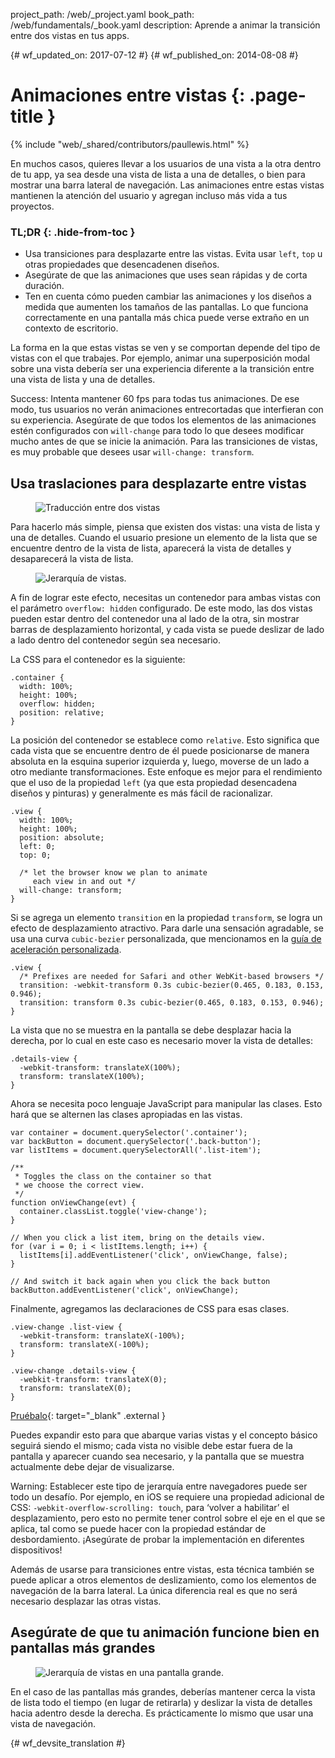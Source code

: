 project_path: /web/_project.yaml
book_path: /web/fundamentals/_book.yaml
description: Aprende a animar la transición entre dos vistas en tus apps.

{# wf_updated_on: 2017-07-12 #}
{# wf_published_on: 2014-08-08 #}

# Animaciones entre vistas {: .page-title }

{% include "web/_shared/contributors/paullewis.html" %}

En muchos casos, quieres llevar a los usuarios de una vista a la otra dentro de tu app, ya sea desde una vista de lista a una de detalles, o bien para mostrar una barra lateral de navegación. Las animaciones entre estas vistas mantienen la atención del usuario y agregan incluso más vida a tus proyectos.

### TL;DR {: .hide-from-toc }
* Usa transiciones para desplazarte entre las vistas. Evita usar `left`, `top` u otras propiedades que desencadenen diseños.
* Asegúrate de que las animaciones que uses sean rápidas y de corta duración.
* Ten en cuenta cómo pueden cambiar las animaciones y los diseños a medida que aumenten los tamaños de las pantallas. Lo que funciona correctamente en una pantalla más chica puede verse extraño en un contexto de escritorio.

La forma en la que estas vistas se ven y se comportan depende del tipo de vistas con el que trabajes. Por ejemplo, animar una superposición modal sobre una vista debería ser una experiencia diferente a la transición entre una vista de lista y una de detalles.

Success: Intenta mantener 60 fps para todas tus animaciones. De ese modo, tus usuarios no verán animaciones entrecortadas que interfieran con su experiencia. Asegúrate de que todos los elementos de las animaciones estén configurados con `will-change` para todo lo que desees modificar mucho antes de que se inicie la animación. Para las transiciones de vistas, es muy probable que desees usar `will-change: transform`.

## Usa traslaciones para desplazarte entre vistas

<div class="attempt-left">
  <figure>
    <img src="images/view-translate.gif" alt="Traducción entre dos vistas" />
  </figure>
</div>

Para hacerlo más simple, piensa que existen dos vistas: una vista de lista y una de detalles. Cuando el usuario presione un elemento de la lista que se encuentre dentro de la vista de lista, aparecerá la vista de detalles y desaparecerá la vista de lista.

<div style="clear:both;"></div>

<div class="attempt-right">
  <figure>
    <img src="images/container-two-views.svg" alt="Jerarquía de vistas." />
  </figure>
</div>

A fin de lograr este efecto, necesitas un contenedor para ambas vistas con el parámetro `overflow: hidden` configurado. De este modo, las dos vistas pueden estar dentro del contenedor una al lado de la otra, sin mostrar barras de desplazamiento horizontal, y cada vista se puede deslizar de lado a lado dentro del contenedor según sea necesario.

<div style="clear:both;"></div>

La CSS para el contenedor es la siguiente:


    .container {
      width: 100%;
      height: 100%;
      overflow: hidden;
      position: relative;
    }
    

La posición del contenedor se establece como `relative`. Esto significa que cada vista que se encuentre dentro de él puede posicionarse de manera absoluta en la esquina superior izquierda y, luego, moverse de un lado a otro mediante transformaciones. Este enfoque es mejor para el rendimiento que el uso de la propiedad `left` (ya que esta propiedad desencadena diseños y pinturas) y generalmente es más fácil de racionalizar.


    .view {
      width: 100%;
      height: 100%;
      position: absolute;
      left: 0;
      top: 0;
    
      /* let the browser know we plan to animate
         each view in and out */
      will-change: transform;
    }
    

Si se agrega un elemento `transition` en la propiedad `transform`, se logra un efecto de desplazamiento atractivo. Para darle una sensación agradable, se usa una curva `cubic-bezier` personalizada, que mencionamos en la [guía de aceleración personalizada](custom-easing).


    .view {
      /* Prefixes are needed for Safari and other WebKit-based browsers */
      transition: -webkit-transform 0.3s cubic-bezier(0.465, 0.183, 0.153, 0.946);
      transition: transform 0.3s cubic-bezier(0.465, 0.183, 0.153, 0.946);
    }
    

La vista que no se muestra en la pantalla se debe desplazar hacia la derecha, por lo cual en este caso es necesario mover la vista de detalles:


    .details-view {
      -webkit-transform: translateX(100%);
      transform: translateX(100%);
    }
    

Ahora se necesita poco lenguaje JavaScript para manipular las clases. Esto hará que se alternen las clases apropiadas en las vistas.


    var container = document.querySelector('.container');
    var backButton = document.querySelector('.back-button');
    var listItems = document.querySelectorAll('.list-item');
    
    /**
     * Toggles the class on the container so that
     * we choose the correct view.
     */
    function onViewChange(evt) {
      container.classList.toggle('view-change');
    }
    
    // When you click a list item, bring on the details view.
    for (var i = 0; i < listItems.length; i++) {
      listItems[i].addEventListener('click', onViewChange, false);
    }
    
    // And switch it back again when you click the back button
    backButton.addEventListener('click', onViewChange);
    

Finalmente, agregamos las declaraciones de CSS para esas clases.


    .view-change .list-view {
      -webkit-transform: translateX(-100%);
      transform: translateX(-100%);
    }
    
    .view-change .details-view {
      -webkit-transform: translateX(0);
      transform: translateX(0);
    }
    
[Pruébalo](https://googlesamples.github.io/web-fundamentals/fundamentals/design-and-ui/animations/inter-view-animation.html){: target="_blank" .external }

Puedes expandir esto para que abarque varias vistas y el concepto básico seguirá siendo el mismo; cada vista no visible debe estar fuera de la pantalla y aparecer cuando sea necesario, y la pantalla que se muestra actualmente debe dejar de visualizarse.

Warning: Establecer este tipo de jerarquía entre navegadores puede ser todo un desafío. Por ejemplo, en iOS se requiere una propiedad adicional de CSS: <code>-webkit-overflow-scrolling: touch</code>, para ‘volver a habilitar’ el desplazamiento, pero esto no permite tener control sobre el eje en el que se aplica, tal como se puede hacer con la propiedad estándar de desbordamiento. ¡Asegúrate de probar la implementación en diferentes dispositivos!

Además de usarse para transiciones entre vistas, esta técnica también se puede aplicar a otros elementos de deslizamiento, como los elementos de navegación de la barra lateral. La única diferencia real es que no será necesario desplazar las otras vistas.

## Asegúrate de que tu animación funcione bien en pantallas más grandes

<div class="attempt-right">
  <figure>
    <img src="images/container-two-views-ls.svg" alt="Jerarquía de vistas en una pantalla grande." />
  </figure>
</div>

En el caso de las pantallas más grandes, deberías mantener cerca la vista de lista todo el tiempo (en lugar de retirarla) y deslizar la vista de detalles hacia adentro desde la derecha. Es prácticamente lo mismo que usar una vista de navegación.






{# wf_devsite_translation #}
